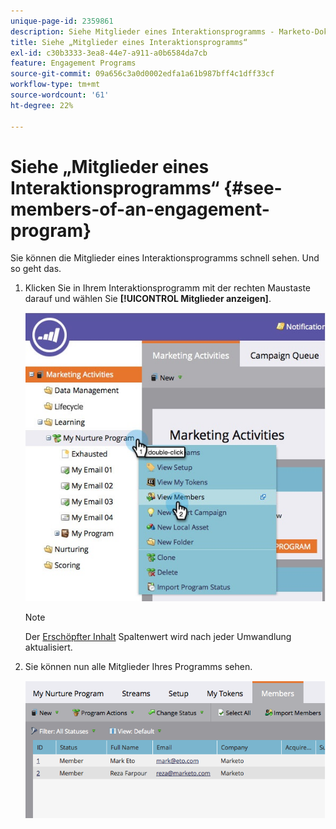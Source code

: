 ```yaml
---
unique-page-id: 2359861
description: Siehe Mitglieder eines Interaktionsprogramms - Marketo-Dokumente - Produktdokumentation
title: Siehe „Mitglieder eines Interaktionsprogramms“
exl-id: c30b3333-3ea8-44e7-a911-a0b6584da7cb
feature: Engagement Programs
source-git-commit: 09a656c3a0d0002edfa1a61b987bff4c1dff33cf
workflow-type: tm+mt
source-wordcount: '61'
ht-degree: 22%

---
```


# Siehe „Mitglieder eines Interaktionsprogramms“ {#see-members-of-an-engagement-program}

Sie können die Mitglieder eines Interaktionsprogramms schnell sehen. Und so geht das.

1. Klicken Sie in Ihrem Interaktionsprogramm mit der rechten Maustaste darauf und wählen Sie **[!UICONTROL Mitglieder anzeigen]**.

   ![](assets/membersofengagement.jpg)

   >[!NOTE]
   >
   >Der [Erschöpfter Inhalt](/help/marketo/product-docs/email-marketing/drip-nurturing/creating-an-engagement-program/understanding-engagement-programs.md) Spaltenwert wird nach jeder Umwandlung aktualisiert.

1. Sie können nun alle Mitglieder Ihres Programms sehen.

   ![](assets/image2014-9-15-17-3a17-3a26.png)
